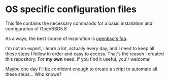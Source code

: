 # OS specific configuration files

This file contains the necessary commands for a basic installation and configuration of OpenBSD5.8

As always, the best source of inspiration is [openbsd's faq](http://www.openbsd.org/faq/index.html).

I'm not an expert, I learn a lot, actually every day, and I need to keep all these steps I follow in order and easy to access. That's the reason I created this repository. For **my own** need. If you find it useful, you'r welcome!

Maybe one day I'll be confident enough to create a script to automate all these steps... Who knows?


